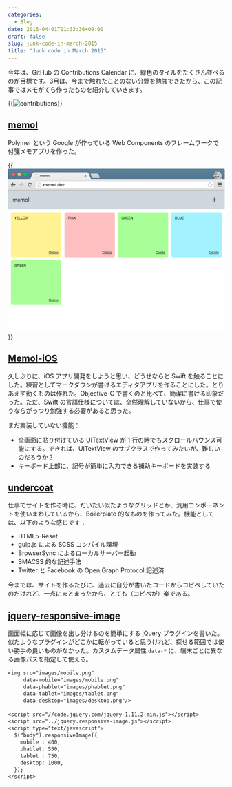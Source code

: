 ```yaml
---
categories:
  - Blog
date: 2015-04-01T01:33:36+09:00
draft: false
slug: junk-code-in-march-2015
title: "Junk code in March 2015"
---
```


今年は、GitHub の Contributions Calendar に、緑色のタイルをたくさん並べるのが目標です。3月は、今まで触れたことのない分野を勉強できたから、この記事ではメモがてら作ったものを紹介していきます。

{{<img alt="contributions" src="/images/2015/04/contributions.jpg" width="728" height="283">}}

## [memol](https://github.com/rakuishi/memol)

Polymer という Google が作っている Web Components のフレームワークで付箋メモアプリを作った。

{{<img alt="memol" src="https://raw.githubusercontent.com/rakuishi/static/master/images/memol.png">}}

## [Memol-iOS](https://github.com/rakuishi/Memol-iOS)

久しぶりに、iOS アプリ開発をしようと思い、どうせならと Swift を触ることにした。練習としてマークダウンが書けるエディタアプリを作ることにした。とりあえず動くものは作れた。Objective-C で書くのと比べて、簡潔に書ける印象だった。ただ、Swift の言語仕様については、全然理解していないから、仕事で使うならがっつり勉強する必要があると思った。

まだ実装していない機能：

* 全画面に貼り付けている UITextView が 1 行の時でもスクロールバウンス可能にする。できれば、UITextView のサブクラスで作ってみたいが、難しいのだろうか？
* キーボード上部に、記号が簡単に入力できる補助キーボードを実装する

## [undercoat](https://github.com/rakuishi/undercoat)

仕事でサイトを作る時に、だいたい似たようなグリッドとか、汎用コンポーネントを使いまわしているから、Boilerplate 的なものを作ってみた。機能としては、以下のような感じです：

* HTML5-Reset
* gulp.js による SCSS コンパイル環境
* BrowserSync によるローカルサーバー起動
* SMACSS 的な記述手法
* Twitter と Facebook の Open Graph Protocol 記述済

今までは、サイトを作るたびに、過去に自分が書いたコードからコピペしていたのだけれど、一点にまとまったから、とても（コピペが）楽である。

## [jquery-responsive-image](https://github.com/rakuishi/jquery-responsive-image)

画面幅に応じて画像を出し分けるのを簡単にする jQuery プラグインを書いた。似たようなプラグインがどこかに転がっていると思うけれど、探せる範囲では使い勝手の良いものがなかった。カスタムデータ属性 `data-*` に、端末ごとに異なる画像パスを指定して使える。

	<img src="images/mobile.png"
	     data-mobile="images/mobile.png"
	     data-phablet="images/phablet.png"
	     data-tablet="images/tablet.png"
	     data-desktop="images/desktop.png"/>

	<script src="//code.jquery.com/jquery-1.11.2.min.js"></script>
	<script src="../jquery.responsive-image.js"></script>
	<script type="text/javascript">
	  $("body").responsiveImage({
	    mobile : 400,
	    phablet: 550,
	    tablet : 750,
	    desktop: 1000,
	  });
	</script>
